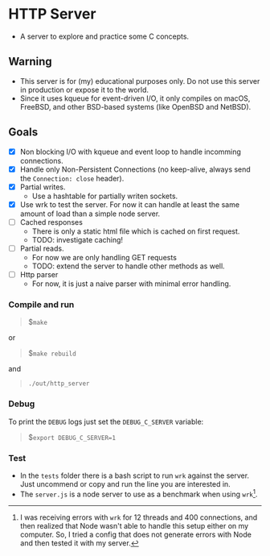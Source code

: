 # HTTP Server

- A server to explore and practice some C concepts.

## Warning

- This server is for (my) educational purposes only. Do not use this server in production or expose it to the world.
- Since it uses kqueue for event-driven I/O, it only compiles on macOS, FreeBSD, and other BSD-based systems (like OpenBSD and NetBSD).

## Goals

- [x] Non blocking I/O with kqueue and event loop to handle incomming connections.
- [x] Handle only Non-Persistent Connections (no keep-alive, always send the `Connection: close` header).
- [x] Partial writes.
  - Use a hashtable for partially writen sockets.
- [x] Use wrk to test the server. For now it can handle at least the same amount of load than a simple node server.
- [ ] Cached responses
  - There is only a static html file which is cached on first request.
  - TODO: investigate caching!
- [ ] Partial reads.
  - For now we are only handling GET requests
  - TODO: extend the server to handle other methods as well.
- [ ] Http parser
  - For now, it is just a naive parser with minimal error handling.

### Compile and run

> $`make`

or

> \$`make rebuild`

and

> `./out/http_server`

### Debug

To print the `DEBUG` logs just set the `DEBUG_C_SERVER` variable:

> $`export DEBUG_C_SERVER=1`

### Test

- In the `tests` folder there is a bash script to run `wrk` against the server. Just uncommend or copy and run the line you are interested in.
- The `server.js` is a node server to use as a benchmark when using `wrk`[^1].

[^1]: I was receiving errors with `wrk` for 12 threads and 400 connections, and then realized that Node wasn't able to handle this setup either on my computer. So, I tried a config that does not generate errors with Node and then tested it with my server.
